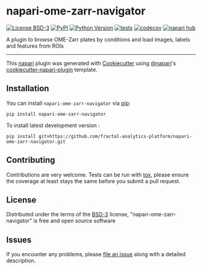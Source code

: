 # napari-ome-zarr-navigator

[![License BSD-3](https://img.shields.io/pypi/l/napari-ome-zarr-navigator.svg?color=green)](https://github.com/fractal-analytics-platform/napari-ome-zarr-navigator/raw/main/LICENSE)
[![PyPI](https://img.shields.io/pypi/v/napari-ome-zarr-navigator.svg?color=green)](https://pypi.org/project/napari-ome-zarr-navigator)
[![Python Version](https://img.shields.io/pypi/pyversions/napari-ome-zarr-navigator.svg?color=green)](https://python.org)
[![tests](https://github.com/fractal-analytics-platform/napari-ome-zarr-navigator/workflows/tests/badge.svg)](https://github.com/fractal-analytics-platform/napari-ome-zarr-navigator/actions)
[![codecov](https://codecov.io/gh/fractal-analytics-platform/napari-ome-zarr-navigator/branch/main/graph/badge.svg)](https://codecov.io/gh/fractal-analytics-platform/napari-ome-zarr-navigator)
[![napari hub](https://img.shields.io/endpoint?url=https://api.napari-hub.org/shields/napari-ome-zarr-navigator)](https://napari-hub.org/plugins/napari-ome-zarr-navigator)

A plugin to browse OME-Zarr plates by conditions and load images, labels and features from ROIs

----------------------------------

This [napari] plugin was generated with [Cookiecutter] using [@napari]'s [cookiecutter-napari-plugin] template.

<!--
Don't miss the full getting started guide to set up your new package:
https://github.com/napari/cookiecutter-napari-plugin#getting-started

and review the napari docs for plugin developers:
https://napari.org/stable/plugins/index.html
-->

## Installation

You can install `napari-ome-zarr-navigator` via [pip]:

    pip install napari-ome-zarr-navigator



To install latest development version :

    pip install git+https://github.com/fractal-analytics-platform/napari-ome-zarr-navigator.git


## Contributing

Contributions are very welcome. Tests can be run with [tox], please ensure
the coverage at least stays the same before you submit a pull request.

## License

Distributed under the terms of the [BSD-3] license,
"napari-ome-zarr-navigator" is free and open source software

## Issues

If you encounter any problems, please [file an issue] along with a detailed description.

[napari]: https://github.com/napari/napari
[Cookiecutter]: https://github.com/audreyr/cookiecutter
[@napari]: https://github.com/napari
[MIT]: http://opensource.org/licenses/MIT
[BSD-3]: http://opensource.org/licenses/BSD-3-Clause
[GNU GPL v3.0]: http://www.gnu.org/licenses/gpl-3.0.txt
[GNU LGPL v3.0]: http://www.gnu.org/licenses/lgpl-3.0.txt
[Apache Software License 2.0]: http://www.apache.org/licenses/LICENSE-2.0
[Mozilla Public License 2.0]: https://www.mozilla.org/media/MPL/2.0/index.txt
[cookiecutter-napari-plugin]: https://github.com/napari/cookiecutter-napari-plugin

[file an issue]: https://github.com/fractal-analytics-platform/napari-ome-zarr-navigator/issues

[napari]: https://github.com/napari/napari
[tox]: https://tox.readthedocs.io/en/latest/
[pip]: https://pypi.org/project/pip/
[PyPI]: https://pypi.org/
